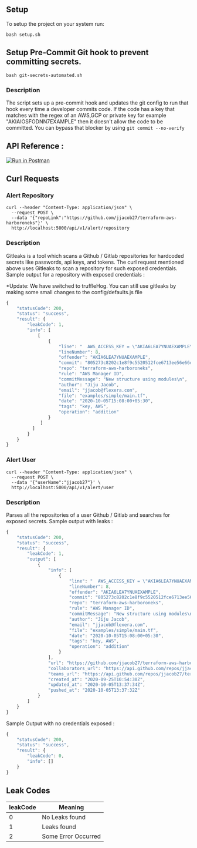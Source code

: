 ## Setup

To setup the project on your system run:

```shell
bash setup.sh
```

## Setup Pre-Commit Git hook to prevent committing secrets.

```shell
bash git-secrets-automated.sh
```

### Description

The script sets up a pre-commit hook and updates the git config
to run that hook every time a developer commits code. If the code has
a key that matches with the regex of an AWS,GCP or private key for example "AKIAIOSFODNN7EXAMPLE"
then it doesn't allow the code to be committed. You can bypass that blocker by
using `git commit --no-verify`

## API Reference :

[![Run in Postman](https://run.pstmn.io/button.svg)](https://www.getpostman.com/collections/4f06dcb47916a7495bc1)

## Curl Requests

### Alert Repository

```shell
curl --header "Content-Type: application/json" \
  --request POST \
  --data '{"repoLink":"https://github.com/jjacob27/terraform-aws-harboroneks"}' \
  http://localhost:5000/api/v1/alert/repository

```

### Description

Gitleaks is a tool which scans a Github / Gitlab repositories for hardcoded secrets like passwords, api keys, and tokens. The curl request mentioned above uses Gitleaks to scan a repository for such exposed credentials. Sample output for a repository with exposed credentials :

*Update: We have switched to truffleHog. You can still use gitleaks by making some small changes to the config/defaults.js file

```javascript
{
    "statusCode": 200,
    "status": "success",
    "result": {
        "leakCode": 1,
        "info": [
            [
                {
                    "line": "  AWS_ACCESS_KEY = \"AKIA6LEA7YNUAEXAMPLE\"",
                    "lineNumber": 8,
                    "offender": "AKIA6LEA7YNUAEXAMPLE",
                    "commit": "805273c8202c1e8f9c5520512fce6713ee56e66d",
                    "repo": "terraform-aws-harboroneks",
                    "rule": "AWS Manager ID",
                    "commitMessage": "New structure using modules\n",
                    "author": "Jiju Jacob",
                    "email": "jjacob@flexera.com",
                    "file": "examples/simple/main.tf",
                    "date": "2020-10-05T15:08:00+05:30",
                    "tags": "key, AWS",
                    "operation": "addition"
                }
             ]
          ]
        }
    }
}

```

### Alert User

```shell
curl --header "Content-Type: application/json" \
  --request POST \
  --data '{"userName":"jjacob27"}' \
  http://localhost:5000/api/v1/alert/user

```

### Description

Parses all the repositories of a user Github / Gitlab and searches for exposed secrets. Sample output with leaks :

```javascript
{
    "statusCode": 200,
    "status": "success",
    "result": {
        "leakCode": 1,
        "output": [
            {
                "info": [
                    {
                        "line": "  AWS_ACCESS_KEY = \"AKIA6LEA7YNUAEXAMPLE\"",
                        "lineNumber": 8,
                        "offender": "AKIA6LEA7YNUAEXAMPLE",
                        "commit": "805273c8202c1e8f9c5520512fce6713ee56e66d",
                        "repo": "terraform-aws-harboroneks",
                        "rule": "AWS Manager ID",
                        "commitMessage": "New structure using modules\n",
                        "author": "Jiju Jacob",
                        "email": "jjacob@flexera.com",
                        "file": "examples/simple/main.tf",
                        "date": "2020-10-05T15:08:00+05:30",
                        "tags": "key, AWS",
                        "operation": "addition"
                    }
                ],
                "url": "https://github.com/jjacob27/terraform-aws-harboroneks",
                "collaborators_url": "https://api.github.com/repos/jjacob27/terraform-aws-harboroneks/collaborators{/collaborator}",
                "teams_url": "https://api.github.com/repos/jjacob27/terraform-aws-harboroneks/teams",
                "created_at": "2020-09-25T10:54:30Z",
                "updated_at": "2020-10-05T13:37:34Z",
                "pushed_at": "2020-10-05T13:37:32Z"
            }
        ]
    }
}


```

Sample Output with no credentials exposed :

```javascript
{
    "statusCode": 200,
    "status": "success",
    "result": {
        "leakCode": 0,
        "info": []
    }
}

```

## Leak Codes

| leakCode | Meaning             |
| -------- | ------------------- |
| 0        | No Leaks found      |
| 1        | Leaks found         |
| 2        | Some Error Occurred |
